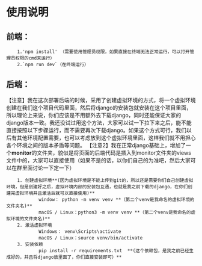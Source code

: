 # 使用说明
## 前端：
        1.'npm install' （需要使用管理员权限，如果直接在终端无法正常运行，可以打开管理员权限的cmd来运行）
        2.`npm run dev`（在终端运行）

## 后端：
【注意】我在这次部署后端的时候，采用了创建虚拟环境的方式，将一个虚拟环境创建在我们这个项目代码里面，然后将django的安装包就安装在这个项目里面，所以理论上来说，你们应该是不用额外去下载django，同时还能保证大家的django版本一致。我还没试过用这个方法，大家可以试一下拉下来之后，能不能直接按照以下步骤运行，而不需要再次下载django。如果这个方式可行，我们以后有其他环境配置需要，也可以考虑放到这个虚拟环境里面，这样我们就不用担心各个环境之间的版本矛盾等问题。
【注意2】我在正常django基础上，增加了一个**monitor**的文件夹，貌似是将页面的后端代码是插入到monitor文件夹的views文件中的，大家可以直接使用（如果不是的话，以你们自己的为准吧，然后大家可以在群里面讨论一下定一下）

        1. 创建虚拟环境**(因为虚拟环境是不能上传到git的，所以还是需要你们自己创建虚拟环境，但是创建好之后，虚拟环境内部的安装包互通，也就是我之前下载的django，在你们创建完虚拟环境并且激活后就可以直接使用)**
                window： python -m venv venv **（第二个venv是我命名的虚拟环境的文件夹名)**
                macOS / Linux：python3 -m venv venv **（第二个venv是我命名的虚拟环境的文件夹名)**
        2. 激活虚拟环境
                Windows： venv\Scripts\activate
                macOS / Linux：source venv/bin/activate
        3. 安装依赖
                pip install -r requirements.txt  **(这个依赖包，是我之前已经生成好的，并且将django放里面了，你们直接安装即可）**
